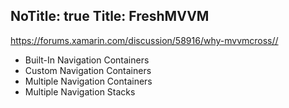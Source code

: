 NoTitle: true
Title: FreshMVVM
---

https://forums.xamarin.com/discussion/58916/why-mvvmcross//

* Built-In Navigation Containers
* Custom Navigation Containers
* Multiple Navigation Containers
* Multiple Navigation Stacks

